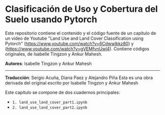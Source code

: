 # Clasificación de Uso y Cobertura del Suelo usando Pytorch

Este repositorio contiene el contenido y el código fuente de un capítulo de un video de Youtube "Land Use and Land Cover Classification using Pytorch" (https://www.youtube.com/watch?v=6Cdwwlkkz80) y (https://www.youtube.com/watch?v=gVEMfvnUwl4). Contiene códigos originales, de Isabelle Tingzon y Ankur Mahesh.

**Autores**: Isabelle Tingzon y Ankur Mahesh

---
**Traducción**: Sergio Acuña, Diana Paez y Alejandro Piña
Esta es una obra derivada del original escrito por Isabelle Tingzon y Ankur Mahesh

Este capítulo se compone de dos cuadernos principales:

- `1. land_use_land_cover_part1.ipynb` <a href="https://colab.research.google.com/github/climatechange-ai-tutorials/lulc-classification/blob/main/land_use_land_cover_part1.ipynb"><img src="https://colab.research.google.com/assets/colab-badge.svg" height=14></a> 
- `2. land_use_land_cover_part2.ipynb` <a href="https://colab.research.google.com/github/climatechange-ai-tutorials/lulc-classification/blob/main/land_use_land_cover_part2.ipynb"><img src="https://colab.research.google.com/assets/colab-badge.svg" height=14></a> 
